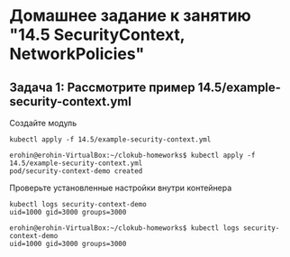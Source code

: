 # Домашнее задание к занятию "14.5 SecurityContext, NetworkPolicies"

## Задача 1: Рассмотрите пример 14.5/example-security-context.yml

Создайте модуль

```
kubectl apply -f 14.5/example-security-context.yml
```
```
erohin@erohin-VirtualBox:~/clokub-homeworks$ kubectl apply -f 14.5/example-security-context.yml
pod/security-context-demo created
```
Проверьте установленные настройки внутри контейнера

```
kubectl logs security-context-demo
uid=1000 gid=3000 groups=3000
```
```
erohin@erohin-VirtualBox:~/clokub-homeworks$ kubectl logs security-context-demo
uid=1000 gid=3000 groups=3000
```
